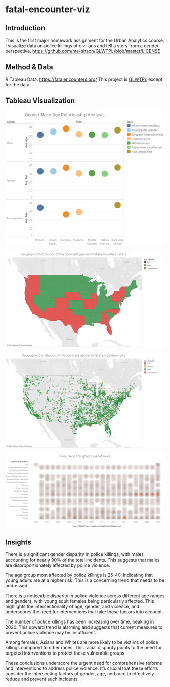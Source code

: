 # fatal-encounter-viz

## Introduction
This is the first major homework assignment for the Urban Analytics course. I visualize data on police killings of civilians and tell a story from a gender perspective.
https://github.com/me-shaon/GLWTPL/blob/master/LICENSE

## Method & Data
R
Tableau
Data: https://fatalencounters.org/
This project is [GLWTPL](https://github.com/me-shaon/GLWTPL/blob/master/LICENSE) except for the data.

## Tableau Visualization

![](tableau/gender_race_age.png)

![](tableau/geo_distribution_1.png)

![](tableau/geo_distribution_2.png)

![](tableau/trend_of_force.png)

## Insights

There is a significant gender disparity in police killings, with males accounting for nearly 90% of the total incidents. This suggests that males are disproportionately affected by police violence.

The age group most affected by police killings is 25-40, indicating that young adults are at a higher risk. This is a concerning trend that needs to be addressed.

There is a noticeable disparity in police violence across different age ranges and genders, with young adult females being particularly affected. This highlights the intersectionality of age, gender, and violence, and underscores the need for interventions that take these factors into account.

The number of police killings has been increasing over time, peaking in 2020. This upward trend is alarming and suggests that current measures to prevent police violence may be insufficient.

Among females, Asians and Whites are more likely to be victims of police killings compared to other races. This racial disparity points to the need for targeted interventions to protect these vulnerable groups.

These conclusions underscore the urgent need for comprehensive reforms and interventions to address police violence. It’s crucial that these efforts consider the intersecting factors of gender, age, and race to effectively reduce and prevent such incidents.
